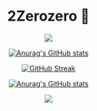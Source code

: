 <div align="center">
  <H1>2Zerozero 👋</H1>
  
  <img src="https://capsule-render.vercel.app/api?type=waving&color=BDBDC8&height=150&section=header" />
  
  [![Anurag's GitHub stats](https://github-readme-stats.vercel.app/api?username=2Zerozero)](https://github.com/anuraghazra/github-readme-stats)
  
  [![GitHub Streak](https://streak-stats.demolab.com?user=2Zerozero&theme=transparent)](https://git.io/streak-stats)

  [![Anurag's GitHub stats](https://github-readme-stats.vercel.app/api?username=2Zerozero)](https://github.com/anuraghazra/github-readme-stats)
  
  <img src="https://capsule-render.vercel.app/api?type=waving&color=BDBDC8&height=150&section=footer" />
</div>
